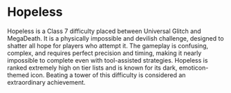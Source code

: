 # Hopeless

Hopeless is a Class 7 difficulty placed between Universal Glitch and MegaDeath. It is a physically impossible and devilish challenge, designed to shatter all hope for players who attempt it. The gameplay is confusing, complex, and requires perfect precision and timing, making it nearly impossible to complete even with tool-assisted strategies. Hopeless is ranked extremely high on tier lists and is known for its dark, emoticon-themed icon. Beating a tower of this difficulty is considered an extraordinary achievement.